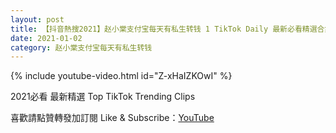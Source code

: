 ```yaml
---
layout: post
title: 【抖音熱搜2021】赵小棠支付宝每天有私生转钱 1 TikTok Daily 最新必看精選合集2021 01 02
date: 2021-01-02
category: 赵小棠支付宝每天有私生转钱
---
```


{% include youtube-video.html id="Z-xHaIZKOwI" %}

2021必看 最新精選 Top TikTok Trending Clips

喜歡請點贊轉發加訂閱 Like & Subscribe：[YouTube](https://www.youtube.com/channel/UCAoR7VcanIPd04uEq_GIylA/videos)


